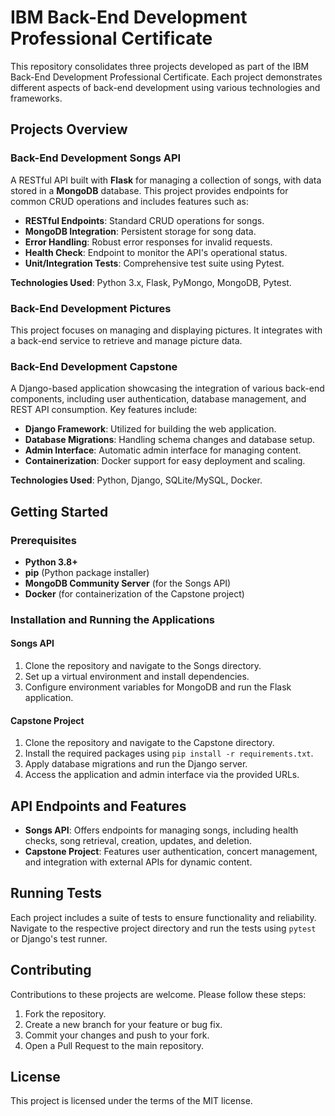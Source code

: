 # IBM Back-End Development Professional Certificate

This repository consolidates three projects developed as part of the IBM Back-End Development Professional Certificate. Each project demonstrates different aspects of back-end development using various technologies and frameworks.

## Projects Overview

### Back-End Development Songs API

A RESTful API built with **Flask** for managing a collection of songs, with data stored in a **MongoDB** database. This project provides endpoints for common CRUD operations and includes features such as:

- **RESTful Endpoints**: Standard CRUD operations for songs.
- **MongoDB Integration**: Persistent storage for song data.
- **Error Handling**: Robust error responses for invalid requests.
- **Health Check**: Endpoint to monitor the API's operational status.
- **Unit/Integration Tests**: Comprehensive test suite using Pytest.

**Technologies Used**: Python 3.x, Flask, PyMongo, MongoDB, Pytest.

### Back-End Development Pictures

This project focuses on managing and displaying pictures. It integrates with a back-end service to retrieve and manage picture data.

### Back-End Development Capstone

A Django-based application showcasing the integration of various back-end components, including user authentication, database management, and REST API consumption. Key features include:

- **Django Framework**: Utilized for building the web application.
- **Database Migrations**: Handling schema changes and database setup.
- **Admin Interface**: Automatic admin interface for managing content.
- **Containerization**: Docker support for easy deployment and scaling.

**Technologies Used**: Python, Django, SQLite/MySQL, Docker.

## Getting Started

### Prerequisites

- **Python 3.8+**
- **pip** (Python package installer)
- **MongoDB Community Server** (for the Songs API)
- **Docker** (for containerization of the Capstone project)

### Installation and Running the Applications

#### Songs API

1. Clone the repository and navigate to the Songs directory.
2. Set up a virtual environment and install dependencies.
3. Configure environment variables for MongoDB and run the Flask application.

#### Capstone Project

1. Clone the repository and navigate to the Capstone directory.
2. Install the required packages using `pip install -r requirements.txt`.
3. Apply database migrations and run the Django server.
4. Access the application and admin interface via the provided URLs.

## API Endpoints and Features

- **Songs API**: Offers endpoints for managing songs, including health checks, song retrieval, creation, updates, and deletion.
- **Capstone Project**: Features user authentication, concert management, and integration with external APIs for dynamic content.

## Running Tests

Each project includes a suite of tests to ensure functionality and reliability. Navigate to the respective project directory and run the tests using `pytest` or Django's test runner.

## Contributing

Contributions to these projects are welcome. Please follow these steps:

1. Fork the repository.
2. Create a new branch for your feature or bug fix.
3. Commit your changes and push to your fork.
4. Open a Pull Request to the main repository.

## License

This project is licensed under the terms of the MIT license.
